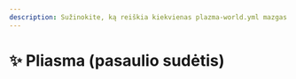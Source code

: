 ```yaml
---
description: Sužinokite, ką reiškia kiekvienas plazma-world.yml mazgas.
---
```


# ✨ Pliasma (pasaulio sudėtis)
